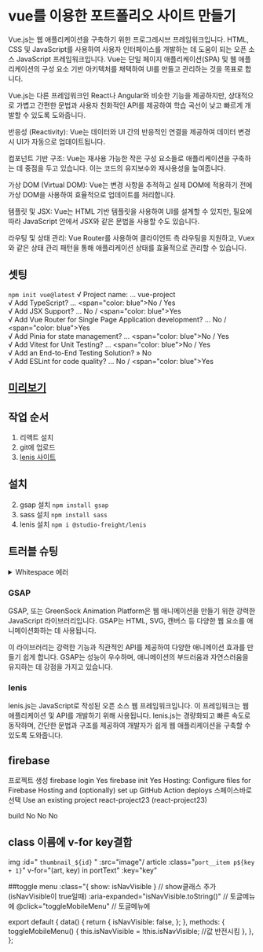 # vue를 이용한 포트폴리오 사이트 만들기
Vue.js는 웹 애플리케이션을 구축하기 위한 프로그레시브 프레임워크입니다. HTML, CSS 및 JavaScript를 사용하여 사용자 인터페이스를 개발하는 데 도움이 되는 오픈 소스 JavaScript 프레임워크입니다. Vue는 단일 페이지 애플리케이션(SPA) 및 웹 애플리케이션의 구성 요소 기반 아키텍처를 채택하여 UI를 만들고 관리하는 것을 목표로 합니다.

Vue.js는 다른 프레임워크인 React나 Angular와 비슷한 기능을 제공하지만, 상대적으로 가볍고 간편한 문법과 사용자 친화적인 API를 제공하여 학습 곡선이 낮고 빠르게 개발할 수 있도록 도와줍니다.

반응성 (Reactivity): Vue는 데이터와 UI 간의 반응적인 연결을 제공하여 데이터 변경 시 UI가 자동으로 업데이트됩니다.

컴포넌트 기반 구조: Vue는 재사용 가능한 작은 구성 요소들로 애플리케이션을 구축하는 데 중점을 두고 있습니다. 이는 코드의 유지보수와 재사용성을 높여줍니다.

가상 DOM (Virtual DOM): Vue는 변경 사항을 추적하고 실제 DOM에 적용하기 전에 가상 DOM을 사용하여 효율적으로 업데이트를 처리합니다.

템플릿 및 JSX: Vue는 HTML 기반 템플릿을 사용하여 UI를 설계할 수 있지만, 필요에 따라 JavaScript 안에서 JSX와 같은 문법을 사용할 수도 있습니다.

라우팅 및 상태 관리: Vue Router를 사용하여 클라이언트 측 라우팅을 지원하고, Vuex와 같은 상태 관리 패턴을 통해 애플리케이션 상태를 효율적으로 관리할 수 있습니다.

## 셋팅 
`npm init vue@latest`
√ Project name: ... vue-project         
√ Add TypeScript? ... <span="color: blue">No</span> / Yes       
√ Add JSX Support? ... No / <span="color: blue">Yes</span>      
√ Add Vue Router for Single Page Application development? ... No / <span="color: blue">Yes</span>       
√ Add Pinia for state management? ... <span="color: blue">No</span> / Yes       
√ Add Vitest for Unit Testing? ... <span="color: blue">No</span> / Yes      
√ Add an End-to-End Testing Solution? » No      
√ Add ESLint for code quality? ... No / <span="color: blue">Yes</span>      

## [미리보기]()

## 작업 순서
1. 리액트 설치
2. git에 업로드
3. [lenis 사이트](https://github.com/studio-freight/lenis)

## 설치
2. gsap 설치 `npm install gsap`
3. sass 설치 `npm install sass`
4. lenis 설치 `npm i @studio-freight/lenis`

## 트러블 슈팅
<details>
<summary>Whitespace 에러 </summary>
유닉스 시스템에서는 한 줄의 끝이 LF(Line Feed)로 이루어지는 반면,
윈도우에서는 줄 하나가 CR(Carriage Return)와 LF(Line Feed), 즉 CRLF로 이루어지는데
Git이 이 둘 중 어느 쪽을 선택할지 혼란이 온 것이다!

해결방법   
`git config --global core.autocrlf true // 시스템 전체에 적용`   
`git config core.autocrlf true // 해당 프로젝트에만 적용`   
</details>

### GSAP
GSAP, 또는 GreenSock Animation Platform은 웹 애니메이션을 만들기 위한 강력한 JavaScript 라이브러리입니다. GSAP는 HTML, SVG, 캔버스 등 다양한 웹 요소를 애니메이션화하는 데 사용됩니다.   
   
이 라이브러리는 강력한 기능과 직관적인 API를 제공하여 다양한 애니메이션 효과를 만들기 쉽게 합니다. GSAP는 성능이 우수하며, 애니메이션의 부드러움과 자연스러움을 유지하는 데 강점을 가지고 있습니다.

### lenis
lenis.js는 JavaScript로 작성된 오픈 소스 웹 프레임워크입니다. 이 프레임워크는 웹 애플리케이션 및 API를 개발하기 위해 사용됩니다. lenis.js는 경량화되고 빠른 속도로 동작하며, 간단한 문법과 구조를 제공하여 개발자가 쉽게 웹 애플리케이션을 구축할 수 있도록 도와줍니다.

## firebase
프로젝트 생성
firebase login
Yes
firebase init
Yes
Hosting: Configure files for Firebase Hosting and (optionally) set up GitHub Action deploys 스페이스바로 선택
Use an existing project
react-project23 (react-project23)

build
No
No
No

## class 이름에 v-for key결합

img :id=" `thumbnail_${id}` " :src="image"/
article :class="`port__item p${key + 1}`" v-for="(art, key) in portText" :key="key"


##toggle menu
:class="{ show: isNavVisible } // show클래스 추가(isNavVisible이 true일때)
:aria-expanded="isNavVisible.toString()" // 토글메뉴에
                @click="toggleMobileMenu" // 토글메뉴에

export default {
    data() {
        return {
            isNavVisible: false,
        };
    },
    methods: {
        toggleMobileMenu() {
            this.isNavVisible = !this.isNavVisible; //값 반전시킴
        },
    },
};